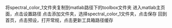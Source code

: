 将spectral_color_1文件夹复制到matlab路径下的toolbox文件夹
进入matlab主页面，点击设置路径
点击添加文件夹，选择spectral_color_1文件夹，点击保存
回到首页，点击预设，打开常规，点击更新工具箱路径缓存
